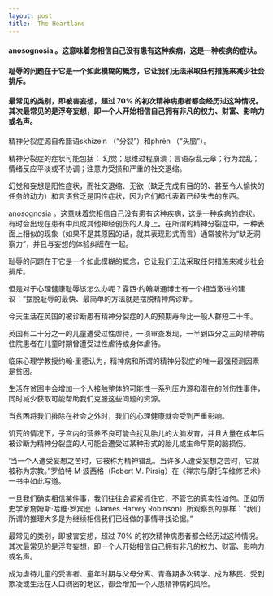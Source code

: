 ```yaml
---
layout: post
title:  The Heartland
---
```

#### anosognosia 。这意味着您相信自己没有患有这种疾病，这是一种疾病的症状。
#### 耻辱的问题在于它是一个如此模糊的概念，它让我们无法采取任何措施来减少社会排斥。
#### 最常见的类别，即被害妄想，超过 70% 的初次精神病患者都会经历过这种情况。其次最常见的是浮夸妄想，即一个人开始相信自己拥有非凡的权力、财富、影响力或名声。
<!-- more -->
精神分裂症源自希腊语skhizein （“分裂”）和phrēn （“头脑”）。

精神分裂症的症状可能包括： 幻觉；思维过程崩溃；言语杂乱无章；行为混乱；情绪反应平淡或不协调；注意力受损和严重的社交退缩。

幻觉和妄想是阳性症状，而社交退缩、无欲（缺乏完成有目的的、甚至令人愉快的任务的动力）和言语贫乏是阴性症状，因为它们都代表着已经失去的东西。

anosognosia 。这意味着您相信自己没有患有这种疾病，这是一种疾病的症状。有时会出现在患有中风或其他神经创伤的人身上。在所谓的精神分裂症中，一种表面上相似的现象（如果不是其原因的话，就其表现形式而言）通常被称为“缺乏洞察力”，并且与妄想的体验纠缠在一起。

耻辱的问题在于它是一个如此模糊的概念，它让我们无法采取任何措施来减少社会排斥。

但是对于心理健康耻辱该怎么办呢？露西·约翰斯通博士有一个相当激进的建议：“摆脱耻辱的最快、最简单的方法就是摆脱精神病诊断。

今天生活在英国的被诊断患有精神分裂症的人的预期寿命比一般人群短二十年。 

英国有二十分之一的儿童遭受过性虐待，一项审查发现，一半到四分之三的精神病住院患者在儿童时期曾遭受过性虐待或身体虐待。

临床心理学教授约翰·里德认为，精神病和所谓的精神分裂症的唯一最强预测因素是贫困。

生活在贫困中会增加一个人接触整体的可能性一系列压力源和潜在的创伤性事件，同时减少获取可能帮助我们克服这些问题的资源。

当贫困将我们排除在社会之外时，我们的心理健康就会受到严重影响。

饥荒的情况下，子宫内的营养不良可能会扰乱胎儿的大脑发育，并且大量在成年后被诊断为精神分裂症的人可能会遭受过某种形式的胎儿或生命早期的脑损伤。

‘当一个人遭受妄想之苦时，它被称为精神错乱。当许多人遭受妄想之苦时，它就被称为宗教。”罗伯特·M·波西格（Robert M. Pirsig）在《禅宗与摩托车维修艺术》一书中如此写道。

一旦我们确实相信某件事，我们往往会紧紧抓住它，不管它的真实性如何。正如历史学家詹姆斯·哈维·罗宾逊（James Harvey Robinson）所观察到的那样：“我们所谓的推理大多是为继续相信我们已经做的事情寻找论据。”

最常见的类别，即被害妄想，超过 70% 的初次精神病患者都会经历过这种情况。其次最常见的是浮夸妄想，即一个人开始相信自己拥有非凡的权力、财富、影响力或名声。

成为虐待儿童的受害者、童年时期与父母分离、青春期多次转学、成为移民、受到欺凌或生活在人口稠密的地区，都会增加一个人患精神病的风险。